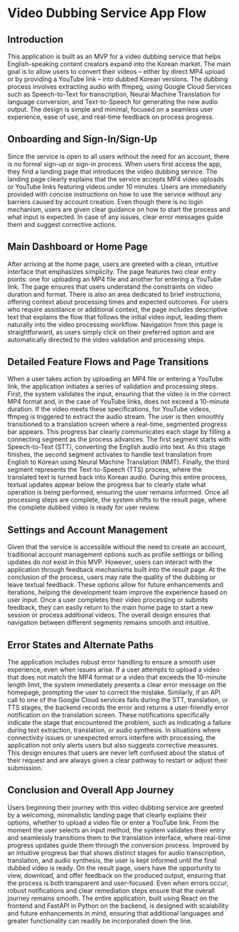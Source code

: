 # Video Dubbing Service App Flow

## Introduction

This application is built as an MVP for a video dubbing service that helps English-speaking content creators expand into the Korean market. The main goal is to allow users to convert their videos – either by direct MP4 upload or by providing a YouTube link – into dubbed Korean versions. The dubbing process involves extracting audio with ffmpeg, using Google Cloud Services such as Speech-to-Text for transcription, Neural Machine Translation for language conversion, and Text-to-Speech for generating the new audio output. The design is simple and minimal, focused on a seamless user experience, ease of use, and real-time feedback on process progress.

## Onboarding and Sign-In/Sign-Up

Since the service is open to all users without the need for an account, there is no formal sign-up or sign-in process. When users first access the app, they find a landing page that introduces the video dubbing service. The landing page clearly explains that the service accepts MP4 video uploads or YouTube links featuring videos under 10 minutes. Users are immediately provided with concise instructions on how to use the service without any barriers caused by account creation. Even though there is no login mechanism, users are given clear guidance on how to start the process and what input is expected. In case of any issues, clear error messages guide them and suggest corrective actions.

## Main Dashboard or Home Page

After arriving at the home page, users are greeted with a clean, intuitive interface that emphasizes simplicity. The page features two clear entry points: one for uploading an MP4 file and another for entering a YouTube link. The page ensures that users understand the constraints on video duration and format. There is also an area dedicated to brief instructions, offering context about processing times and expected outcomes. For users who require assistance or additional context, the page includes descriptive text that explains the flow that follows the initial video input, leading them naturally into the video processing workflow. Navigation from this page is straightforward, as users simply click on their preferred option and are automatically directed to the video validation and processing steps.

## Detailed Feature Flows and Page Transitions

When a user takes action by uploading an MP4 file or entering a YouTube link, the application initiates a series of validation and processing steps. First, the system validates the input, ensuring that the video is in the correct MP4 format and, in the case of YouTube links, does not exceed a 10-minute duration. If the video meets these specifications, for YouTube videos, ffmpeg is triggered to extract the audio stream. The user is then smoothly transitioned to a translation screen where a real-time, segmented progress bar appears. This progress bar clearly communicates each stage by filling a connecting segment as the process advances. The first segment starts with Speech-to-Text (STT), converting the English audio into text. As this stage finishes, the second segment activates to handle text translation from English to Korean using Neural Machine Translation (NMT). Finally, the third segment represents the Text-to-Speech (TTS) process, where the translated text is turned back into Korean audio. During this entire process, textual updates appear below the progress bar to clearly state what operation is being performed, ensuring the user remains informed. Once all processing steps are complete, the system shifts to the result page, where the complete dubbed video is ready for user review.

## Settings and Account Management

Given that the service is accessible without the need to create an account, traditional account management options such as profile settings or billing updates do not exist in this MVP. However, users can interact with the application through feedback mechanisms built into the result page. At the conclusion of the process, users may rate the quality of the dubbing or leave textual feedback. These options allow for future enhancements and iterations, helping the development team improve the experience based on user input. Once a user completes their video processing or submits feedback, they can easily return to the main home page to start a new session or process additional videos. The overall design ensures that navigation between different segments remains smooth and intuitive.

## Error States and Alternate Paths

The application includes robust error handling to ensure a smooth user experience, even when issues arise. If a user attempts to upload a video that does not match the MP4 format or a video that exceeds the 10-minute length limit, the system immediately presents a clear error message on the homepage, prompting the user to correct the mistake. Similarly, if an API call to one of the Google Cloud services fails during the STT, translation, or TTS stages, the backend records the error and returns a user-friendly error notification on the translation screen. These notifications specifically indicate the stage that encountered the problem, such as indicating a failure during text extraction, translation, or audio synthesis. In situations where connectivity issues or unexpected errors interfere with processing, the application not only alerts users but also suggests corrective measures. This design ensures that users are never left confused about the status of their request and are always given a clear pathway to restart or adjust their submission.

## Conclusion and Overall App Journey

Users beginning their journey with this video dubbing service are greeted by a welcoming, minimalistic landing page that clearly explains their options, whether to upload a video file or enter a YouTube link. From the moment the user selects an input method, the system validates their entry and seamlessly transitions them to the translation interface, where real-time progress updates guide them through the conversion process. Improved by an intuitive progress bar that shows distinct stages for audio transcription, translation, and audio synthesis, the user is kept informed until the final dubbed video is ready. On the result page, users have the opportunity to view, download, and offer feedback on the produced output, ensuring that the process is both transparent and user-focused. Even when errors occur, robust notifications and clear remediation steps ensure that the overall journey remains smooth. The entire application, built using React on the frontend and FastAPI in Python on the backend, is designed with scalability and future enhancements in mind, ensuring that additional languages and greater functionality can readily be incorporated down the line.

